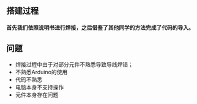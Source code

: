 ## 搭建过程
#### 首先我们依照说明书进行焊接，之后借鉴了其他同学的方法完成了代码的导入。
## 问题
- 焊接过程中由于对部分元件不熟悉导致导线焊错；
- 不熟悉Arduino的使用
- 代码不熟悉
- 电脑本身不支持操作
- 元件本身存在问题 
